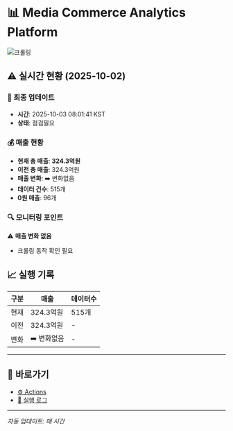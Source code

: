 # 📊 Media Commerce Analytics Platform

![크롤링](https://img.shields.io/badge/크롤링-점검필요-yellow)

## ⚠️ 실시간 현황 (2025-10-02)

### 📍 최종 업데이트
- **시간**: 2025-10-03 08:01:41 KST
- **상태**: 점검필요

### 💰 매출 현황
- **현재 총 매출**: **324.3억원**
- **이전 총 매출**: 324.3억원
- **매출 변화**: ➡️ 변화없음
- **데이터 건수**: 515개
- **0원 매출**: 96개

### 🔍 모니터링 포인트

⚠️ **매출 변화 없음**
- 크롤링 동작 확인 필요


## 📈 실행 기록

| 구분 | 매출 | 데이터수 |
|------|------|----------|
| 현재 | 324.3억원 | 515개 |
| 이전 | 324.3억원 | - |
| 변화 | ➡️ 변화없음 | - |

---

## 🔗 바로가기

- [⚙️ Actions](../../actions)
- [📝 실행 로그](../../actions/workflows/daily_scraping.yml)

---

*자동 업데이트: 매 시간*
